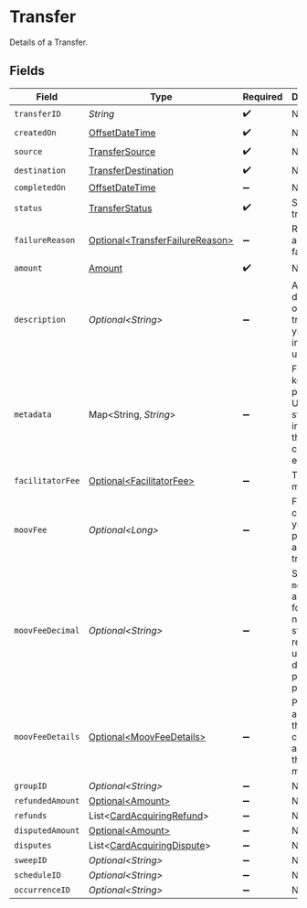 # Transfer

Details of a Transfer.


## Fields

| Field                                                                                                        | Type                                                                                                         | Required                                                                                                     | Description                                                                                                  | Example                                                                                                      |
| ------------------------------------------------------------------------------------------------------------ | ------------------------------------------------------------------------------------------------------------ | ------------------------------------------------------------------------------------------------------------ | ------------------------------------------------------------------------------------------------------------ | ------------------------------------------------------------------------------------------------------------ |
| `transferID`                                                                                                 | *String*                                                                                                     | :heavy_check_mark:                                                                                           | N/A                                                                                                          |                                                                                                              |
| `createdOn`                                                                                                  | [OffsetDateTime](https://docs.oracle.com/javase/8/docs/api/java/time/OffsetDateTime.html)                    | :heavy_check_mark:                                                                                           | N/A                                                                                                          |                                                                                                              |
| `source`                                                                                                     | [TransferSource](../../models/components/TransferSource.md)                                                  | :heavy_check_mark:                                                                                           | N/A                                                                                                          |                                                                                                              |
| `destination`                                                                                                | [TransferDestination](../../models/components/TransferDestination.md)                                        | :heavy_check_mark:                                                                                           | N/A                                                                                                          |                                                                                                              |
| `completedOn`                                                                                                | [OffsetDateTime](https://docs.oracle.com/javase/8/docs/api/java/time/OffsetDateTime.html)                    | :heavy_minus_sign:                                                                                           | N/A                                                                                                          |                                                                                                              |
| `status`                                                                                                     | [TransferStatus](../../models/components/TransferStatus.md)                                                  | :heavy_check_mark:                                                                                           | Status of a transfer.                                                                                        |                                                                                                              |
| `failureReason`                                                                                              | [Optional\<TransferFailureReason>](../../models/components/TransferFailureReason.md)                         | :heavy_minus_sign:                                                                                           | Reason for a transfer's failure.                                                                             |                                                                                                              |
| `amount`                                                                                                     | [Amount](../../models/components/Amount.md)                                                                  | :heavy_check_mark:                                                                                           | N/A                                                                                                          |                                                                                                              |
| `description`                                                                                                | *Optional\<String>*                                                                                          | :heavy_minus_sign:                                                                                           | An optional description of the transfer for your own internal use.                                           | Pay Instructor for May 15 Class                                                                              |
| `metadata`                                                                                                   | Map\<String, *String*>                                                                                       | :heavy_minus_sign:                                                                                           | Free-form key-value pair list. Useful for storing information that is not captured elsewhere.                | {<br/>"optional": "metadata"<br/>}                                                                           |
| `facilitatorFee`                                                                                             | [Optional\<FacilitatorFee>](../../models/components/FacilitatorFee.md)                                       | :heavy_minus_sign:                                                                                           | Total or markup fee.                                                                                         |                                                                                                              |
| `moovFee`                                                                                                    | *Optional\<Long>*                                                                                            | :heavy_minus_sign:                                                                                           | Fees charged to your platform account for transfers.                                                         |                                                                                                              |
| `moovFeeDecimal`                                                                                             | *Optional\<String>*                                                                                          | :heavy_minus_sign:                                                                                           | Same as `moovFee`, but a decimal-formatted numerical string that represents up to 9 decimal place precision. |                                                                                                              |
| `moovFeeDetails`                                                                                             | [Optional\<MoovFeeDetails>](../../models/components/MoovFeeDetails.md)                                       | :heavy_minus_sign:                                                                                           | Processing and pass-through costs that add up to the moovFee.                                                |                                                                                                              |
| `groupID`                                                                                                    | *Optional\<String>*                                                                                          | :heavy_minus_sign:                                                                                           | N/A                                                                                                          |                                                                                                              |
| `refundedAmount`                                                                                             | [Optional\<Amount>](../../models/components/Amount.md)                                                       | :heavy_minus_sign:                                                                                           | N/A                                                                                                          |                                                                                                              |
| `refunds`                                                                                                    | List\<[CardAcquiringRefund](../../models/components/CardAcquiringRefund.md)>                                 | :heavy_minus_sign:                                                                                           | N/A                                                                                                          |                                                                                                              |
| `disputedAmount`                                                                                             | [Optional\<Amount>](../../models/components/Amount.md)                                                       | :heavy_minus_sign:                                                                                           | N/A                                                                                                          |                                                                                                              |
| `disputes`                                                                                                   | List\<[CardAcquiringDispute](../../models/components/CardAcquiringDispute.md)>                               | :heavy_minus_sign:                                                                                           | N/A                                                                                                          |                                                                                                              |
| `sweepID`                                                                                                    | *Optional\<String>*                                                                                          | :heavy_minus_sign:                                                                                           | N/A                                                                                                          |                                                                                                              |
| `scheduleID`                                                                                                 | *Optional\<String>*                                                                                          | :heavy_minus_sign:                                                                                           | N/A                                                                                                          |                                                                                                              |
| `occurrenceID`                                                                                               | *Optional\<String>*                                                                                          | :heavy_minus_sign:                                                                                           | N/A                                                                                                          |                                                                                                              |